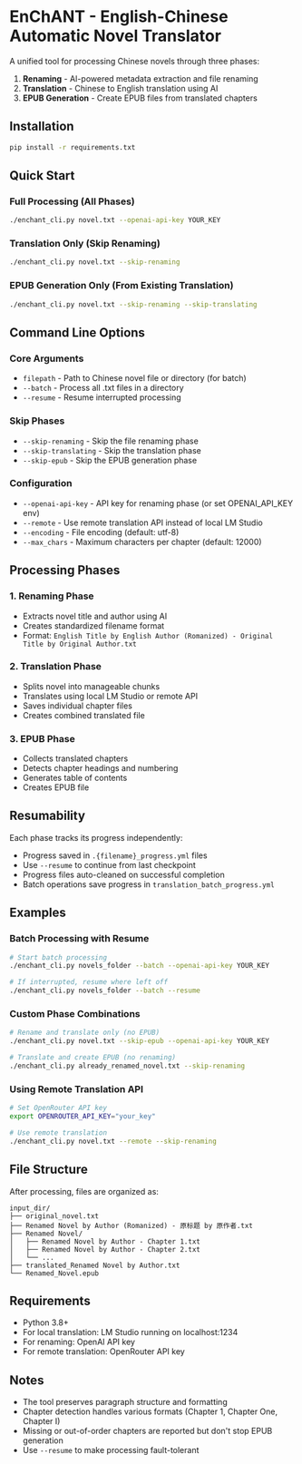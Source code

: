 # EnChANT - English-Chinese Automatic Novel Translator

A unified tool for processing Chinese novels through three phases:
1. **Renaming** - AI-powered metadata extraction and file renaming
2. **Translation** - Chinese to English translation using AI
3. **EPUB Generation** - Create EPUB files from translated chapters

## Installation

```bash
pip install -r requirements.txt
```

## Quick Start

### Full Processing (All Phases)
```bash
./enchant_cli.py novel.txt --openai-api-key YOUR_KEY
```

### Translation Only (Skip Renaming)
```bash
./enchant_cli.py novel.txt --skip-renaming
```

### EPUB Generation Only (From Existing Translation)
```bash
./enchant_cli.py novel.txt --skip-renaming --skip-translating
```

## Command Line Options

### Core Arguments
- `filepath` - Path to Chinese novel file or directory (for batch)
- `--batch` - Process all .txt files in a directory
- `--resume` - Resume interrupted processing

### Skip Phases
- `--skip-renaming` - Skip the file renaming phase
- `--skip-translating` - Skip the translation phase  
- `--skip-epub` - Skip the EPUB generation phase

### Configuration
- `--openai-api-key` - API key for renaming phase (or set OPENAI_API_KEY env)
- `--remote` - Use remote translation API instead of local LM Studio
- `--encoding` - File encoding (default: utf-8)
- `--max_chars` - Maximum characters per chapter (default: 12000)

## Processing Phases

### 1. Renaming Phase
- Extracts novel title and author using AI
- Creates standardized filename format
- Format: `English Title by English Author (Romanized) - Original Title by Original Author.txt`

### 2. Translation Phase
- Splits novel into manageable chunks
- Translates using local LM Studio or remote API
- Saves individual chapter files
- Creates combined translated file

### 3. EPUB Phase
- Collects translated chapters
- Detects chapter headings and numbering
- Generates table of contents
- Creates EPUB file

## Resumability

Each phase tracks its progress independently:
- Progress saved in `.{filename}_progress.yml` files
- Use `--resume` to continue from last checkpoint
- Progress files auto-cleaned on successful completion
- Batch operations save progress in `translation_batch_progress.yml`

## Examples

### Batch Processing with Resume
```bash
# Start batch processing
./enchant_cli.py novels_folder --batch --openai-api-key YOUR_KEY

# If interrupted, resume where left off
./enchant_cli.py novels_folder --batch --resume
```

### Custom Phase Combinations
```bash
# Rename and translate only (no EPUB)
./enchant_cli.py novel.txt --skip-epub --openai-api-key YOUR_KEY

# Translate and create EPUB (no renaming)
./enchant_cli.py already_renamed_novel.txt --skip-renaming
```

### Using Remote Translation API
```bash
# Set OpenRouter API key
export OPENROUTER_API_KEY="your_key"

# Use remote translation
./enchant_cli.py novel.txt --remote --skip-renaming
```

## File Structure

After processing, files are organized as:
```
input_dir/
├── original_novel.txt
├── Renamed Novel by Author (Romanized) - 原标题 by 原作者.txt
├── Renamed Novel/
│   ├── Renamed Novel by Author - Chapter 1.txt
│   ├── Renamed Novel by Author - Chapter 2.txt
│   └── ...
├── translated_Renamed Novel by Author.txt
└── Renamed_Novel.epub
```

## Requirements

- Python 3.8+
- For local translation: LM Studio running on localhost:1234
- For renaming: OpenAI API key
- For remote translation: OpenRouter API key

## Notes

- The tool preserves paragraph structure and formatting
- Chapter detection handles various formats (Chapter 1, Chapter One, Chapter I)
- Missing or out-of-order chapters are reported but don't stop EPUB generation
- Use `--resume` to make processing fault-tolerant